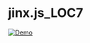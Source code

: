 # jinx.js_LOC7

[![Demo](https://img.youtube.com/vi/8htxCNqTEHU/0.jpg)](https://www.youtube.com/watch?v=8htxCNqTEHU)

